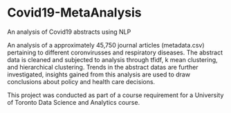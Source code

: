 # Covid19-MetaAnalysis
An analysis of Covid19 abstracts using NLP

An analysis of a approximately 45,750 journal articles (metadata.csv) pertaining to different coronvirusses and respiratory diseases. The abstract data is cleaned and subjected to analysis through tfidf, k mean clustering, and hierarchical clustering. Trends in the abstract datas are further investigated, insights gained from this analysis are used to draw conclusions about policy and health care decisions.

This project was conducted as part of a course requirement for a University of Toronto Data Science and Analytics course. 
